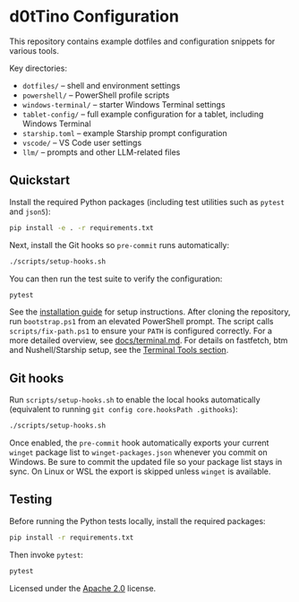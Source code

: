 # d0tTino Configuration

This repository contains example dotfiles and configuration snippets for various tools.

Key directories:

- `dotfiles/` – shell and environment settings
- `powershell/` – PowerShell profile scripts
- `windows-terminal/` – starter Windows Terminal settings
- `tablet-config/` – full example configuration for a tablet, including Windows Terminal
- `starship.toml` – example Starship prompt configuration
- `vscode/` – VS Code user settings
- `llm/` – prompts and other LLM-related files

## Quickstart

Install the required Python packages (including test utilities such as
`pytest` and `json5`):

```bash
pip install -e . -r requirements.txt
```

Next, install the Git hooks so `pre-commit` runs automatically:

```bash
./scripts/setup-hooks.sh
```

You can then run the test suite to verify the configuration:

```bash
pytest
```


See the [installation guide](docs/installation.md) for setup instructions.
After cloning the repository, run `bootstrap.ps1` from an elevated
PowerShell prompt. The script calls `scripts/fix-path.ps1` to ensure your
`PATH` is configured correctly.
For a more detailed overview, see [docs/terminal.md](docs/terminal.md).
For details on fastfetch, btm and Nushell/Starship setup, see the [Terminal Tools section](docs/terminal.md#terminal-tools-fastfetch-btm--nushellstarship).


## Git hooks

Run `scripts/setup-hooks.sh` to enable the local hooks automatically
(equivalent to running `git config core.hooksPath .githooks`):

```bash
./scripts/setup-hooks.sh
```

Once enabled, the `pre-commit` hook automatically exports your current
`winget` package list to `winget-packages.json` whenever you commit on
Windows. Be sure to commit the updated file so your package list stays
in sync. On Linux or WSL the export is skipped unless `winget` is
available.

## Testing

Before running the Python tests locally, install the required packages:

```bash
pip install -r requirements.txt
```

Then invoke `pytest`:

```bash
pytest
```

Licensed under the [Apache 2.0](LICENSE) license.
